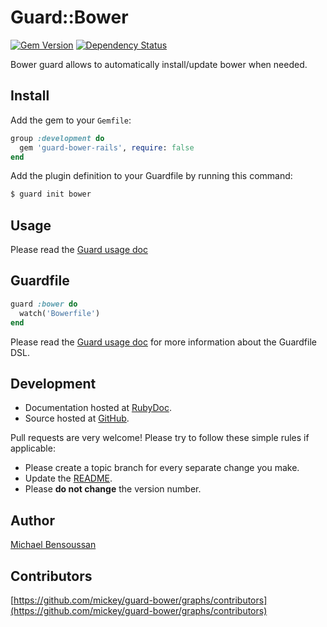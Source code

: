 # Guard::Bower

[![Gem Version](https://badge.fury.io/rb/guard-bower.png)](http://badge.fury.io/rb/guard-bower) [![Dependency Status](https://gemnasium.com/mickey/guard-bower.png)](https://gemnasium.com/mickey/guard-bower)

Bower guard allows to automatically install/update bower when needed.

## Install

Add the gem to your `Gemfile`:

```ruby
group :development do
  gem 'guard-bower-rails', require: false
end
```

Add the plugin definition to your Guardfile by running this command:

```bash
$ guard init bower
```

## Usage

Please read the [Guard usage doc](https://github.com/mickey/guard#readme)

## Guardfile

```ruby
guard :bower do
  watch('Bowerfile')
end
```

Please read the [Guard usage doc](https://github.com/mickey/guard#readme) for more information about the Guardfile DSL.

## Development

* Documentation hosted at [RubyDoc](http://rubydoc.info/github/mickey/guard-bower/master/frames).
* Source hosted at [GitHub](https://github.com/mickey/guard-bower).

Pull requests are very welcome! Please try to follow these simple rules if applicable:

* Please create a topic branch for every separate change you make.
* Update the [README](https://github.com/mickey/guard-bower/blob/master/README.md).
* Please **do not change** the version number.

## Author

[Michael Bensoussan](https://github.com/mickey)

## Contributors

[https://github.com/mickey/guard-bower/graphs/contributors](https://github.com/mickey/guard-bower/graphs/contributors)
